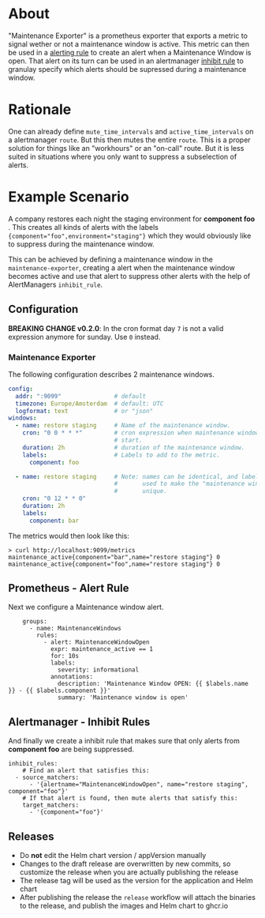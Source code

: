 # About

"Maintenance Exporter" is a prometheus exporter that exports a metric to signal 
wether or not a maintenance window is active. This metric can then be used in a
[alerting rule](https://prometheus.io/docs/prometheus/latest/configuration/alerting_rules/#alerting-rules) 
to create an alert when a Maintenance Window is open. That alert on its turn can 
be used in an alertmanager 
[inhibit rule](https://prometheus.io/docs/alerting/latest/configuration/#inhibit_rule)
to granulay specify which alerts should be supressed during a maintenance window.


# Rationale
One can already define `mute_time_intervals` and `active_time_intervals` on a 
alertmanager `route`. But this then mutes the entire `route`. This is a proper 
solution for things like an "workhours" or an "on-call" route. But it is less 
suited in situations where you only want to suppress a subselection of alerts.


# Example Scenario
A company restores each night the staging environment for **component 
foo** . This creates all kinds of alerts with the labels 
`{component="foo",environment="staging"}` which they would obviously like to 
suppress during the maintenance window.


This can be achieved by defining a maintenance window in the 
`maintenance-exporter`, creating a alert when the maintenance window becomes 
active and use that alert to suppress other alerts with the help of 
AlertManagers `inhibit_rule`.

## Configuration

**BREAKING CHANGE v0.2.0**: In the cron format day `7` is not a valid expression
anymore for sunday. Use `0` instead.

### Maintenance Exporter

The following configuration describes 2 maintenance windows.
```yaml
config:
  addr: ":9099"               # default
  timezone: Europe/Amsterdam  # default: UTC
  logformat: text             # or "json"
windows:
  - name: restore staging     # Name of the maintenance window.
    cron: "0 0 * * *"         # cron expression when maintenance window should 
                              # start.
    duration: 2h              # duration of the maintenance window.
    labels:                   # Labels to add to the metric.
      component: foo 

  - name: restore staging     # Note: names can be identical, and labels can be
                              #       used to make the "maintenance window" 
                              #       unique.
    cron: "0 12 * * 0"
    duration: 2h
    labels:
      component: bar
```

The metrics would then look like this:
```console
> curl http://localhost:9099/metrics
maintenance_active{component="bar",name="restore staging"} 0
maintenance_active{component="foo",name="restore staging"} 0
```


## Prometheus - Alert Rule

Next we configure a Maintenance window alert.
```
    groups:
      - name: MaintenanceWindows
        rules:
          - alert: MaintenanceWindowOpen
            expr: maintenance_active == 1 
            for: 10s
            labels:
              severity: informational
            annotations:
              description: 'Maintenance Window OPEN: {{ $labels.name }} - {{ $labels.component }}'
              summary: 'Maintenance window is open'
```

## Alertmanager - Inhibit Rules
And finally we create a inhibit rule that makes sure that only alerts from 
**component foo** are being suppressed.

```
inhibit_rules:
    # Find an alert that satisfies this:
  - source_matchers:
      - '{alertname="MaintenanceWindowOpen", name="restore staging", component="foo"}'
    # If that alert is found, then mute alerts that satisfy this:
    target_matchers:
      - '{component="foo"}'
```

## Releases

- Do __not__ edit the Helm chart version / appVersion manually
- Changes to the draft release are overwritten by new commits, so customize the release when you are actually publishing the release
- The release tag will be used as the version for the application and Helm chart
- After publishing the release the `release` workflow will attach the binaries to the release, and publish the images and Helm chart to ghcr.io
